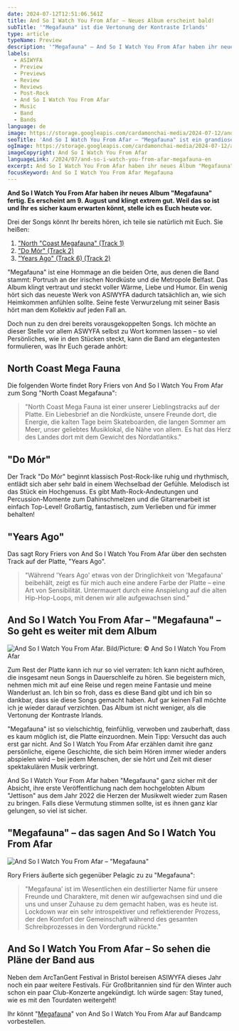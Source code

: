 ```yaml
---
date: 2024-07-12T12:51:06.561Z
title: And So I Watch You From Afar – Neues Album erscheint bald!
subTitle: '"Megafauna" ist die Vertonung der Kontraste Irlands'
type: article
typeName: Preview
description: '"Megafauna" – And So I Watch You From Afar haben ihr neues Album fertig und es ist grandios! Holt Euch hier alle Infos zu Platte und hört direkt rein!'
labels:
  - ASIWYFA
  - Preview
  - Previews
  - Review
  - Reviews
  - Post-Rock
  - And So I Watch You From Afar
  - Music
  - Band
  - Bands
language: de
image: https://storage.googleapis.com/cardamonchai-media/2024-07-12/and-so-i-watch-you-from-afar-megafauna-soundsvegan-com-1-jpg-imagine-d8d8d8_878787_1024_768/640.webp
seoTitle: 'And So I Watch You From Afar – "Megafauna" ist ein grandioses Album!'
ogImage: https://storage.googleapis.com/cardamonchai-media/2024-07-12/and-so-i-watch-you-from-afar-megafauna-soundsvegan-com-og-jpg-imagine-282828_7a7a7a_1200_628/640.webp
imageCopyright: And So I Watch You From Afar
languageLink: /2024/07/and-so-i-watch-you-from-afar-megafauna-en
excerpt: And So I Watch You From Afar haben ihr neues Album "Megafauna" fertig. Es erscheint am 9. August und klingt extrem gut. Weil das so ist und Ihr es sicher kaum erwarten könnt, stelle ich es Euch heute vor. Die ersten drei Songs könnt Ihr auch direkt hier hören!
focusKeyword: And So I Watch You From Afar Megafauna
---
```


**And So I Watch You From Afar haben ihr neues Album "Megafauna" fertig. Es erscheint am 9. August und klingt extrem gut. Weil das so ist und Ihr es sicher kaum erwarten könnt, stelle ich es Euch heute vor.**

Drei der Songs könnt Ihr bereits hören, ich teile sie natürlich mit Euch. Sie heißen:

1. ["North "Coast Megafauna" (Track 1)](#north-coast-megafauna)
2. ["Do Mór" (Track 2)](#do-mor)
3. ["Years Ago" (Track 6) (Track 2)](#years-ago)

"Megafauna" ist eine Hommage an die beiden Orte, aus denen die Band stammt: Portrush an der irischen Nordküste und die Metropole Belfast. Das Album klingt vertraut und steckt voller Wärme, Liebe und Humor. Ein wenig hört sich das neueste Werk von ASIWYFA dadurch tatsächlich an, wie sich Heimkommen anfühlen sollte. Seine feste Verwurzelung mit seiner Basis hört man dem Kollektiv auf jeden Fall an.

Doch nun zu den drei bereits vorausgekoppelten Songs. Ich möchte an dieser Stelle vor allem ASWYFA selbst zu Wort kommen lassen – so viel Persönliches, wie in den Stücken steckt, kann die Band am elegantesten formulieren, was Ihr Euch gerade anhört:

<div id="north-coast-megafauna"></div>

## North Coast Mega Fauna

Die folgenden Worte findet Rory Friers von And So I Watch You From Afar zum Song "North Coast Megafauna":

> "North Coast Mega Fauna ist einer unserer Lieblingstracks auf der Platte. Ein Liebesbrief an die Nordküste, unsere Freunde dort, die Energie, die kalten Tage beim Skateboarden, die langen Sommer am Meer, unser geliebtes Musiklokal, die Nähe von allem. Es hat das Herz des Landes dort mit dem Gewicht des Nordatlantiks."

<YouTube id="9R3glhZ_NDE" />

<div id="do-mor"></div>

## "Do Mór"

Der Track "Do Mór" beginnt klassisch Post-Rock-like ruhig und rhythmisch, entlädt sich aber sehr bald in einem Wechselbad der Gefühle. Melodisch ist das Stück ein Hochgenuss. Es gibt Math-Rock-Andeutungen und Percussion-Momente zum Dahinschmelzen und die Gitarrenarbeit ist einfach Top-Level! Großartig, fantastisch, zum Verlieben und für immer behalten!

<YouTube id="zyl24yWe2fk" />

<div id="years-ago"></div>

## "Years Ago"

Das sagt Rory Friers von And So I Watch You From Afar über den sechsten Track auf der Platte, "Years Ago".

> "Während 'Years Ago' etwas von der Dringlichkeit von 'Megafauna' beibehält, zeigt es für mich auch eine andere Farbe der Platte – eine Art von Sensibilität. Untermauert durch eine Anspielung auf die alten Hip-Hop-Loops, mit denen wir alle aufgewachsen sind."

<YouTube id="9R3glhZ_NDE" />

## And So I Watch You From Afar – "Megafauna" – So geht es weiter mit dem Album

![And So I Watch You From Afar. Bild/Picture: © And So I Watch You From Afar](https://storage.googleapis.com/cardamonchai-media/2024-07-12/and-so-i-watch-you-from-afar-megafauna-soundsvegan-com-2-jpg-imagine-f8f8f8_d7d7d7_1024_768/640.webp 'And So I Watch You From Afar. Bild/Picture: © And So I Watch You From Afar')

Zum Rest der Platte kann ich nur so viel verraten: Ich kann nicht aufhören, die insgesamt neun Songs in Dauerschleife zu hören. Sie begeistern mich, nehmen mich mit auf eine Reise und regen meine Fantasie und meine Wanderlust an. Ich bin so froh, dass es diese Band gibt und ich bin so dankbar, dass sie diese Songs gemacht haben. Auf gar keinen Fall möchte ich je wieder darauf verzichten. Das Album ist nicht weniger, als die Vertonung der Kontraste Irlands.

"Megafauna" ist so vielschichtig, feinfühlig, verwoben und zauberhaft, dass es kaum möglich ist, die Platte einzuordnen. Mein Tipp: Versucht das auch erst gar nicht. And So I Watch You From Afar erzählen damit ihre ganz persönliche, eigene Geschichte, die sich beim Hören immer wieder anders abspielen wird – bei jedem Menschen, der sie hört und Zeit mit dieser spektakulären Musik verbringt.

And So I Watch Your From Afar haben "Megafauna" ganz sicher mit der Absicht, ihre erste Veröffentlichung nach dem hochgelobten Album "Jettison" aus dem Jahr 2022 die Herzen der Musikwelt wieder zum Rasen zu bringen. Falls diese Vermutung stimmen sollte, ist es ihnen ganz klar gelungen, so viel ist sicher.

## "Megafauna" – das sagen And So I Watch You From Afar

![And So I Watch You From Afar – "Megafauna"](https://storage.googleapis.com/cardamonchai-media/2024-07-12/and-so-i-watch-you-from-afar-megafauna-soundsvegan-com-3-jpg-imagine-282828_585752_440_440/640.webp 'And So I Watch You From Afar – "Megafauna"')

Rory Friers äußerte sich gegenüber Pelagic zu zu "Megafauna":

> "Megafauna' ist im Wesentlichen ein destillierter Name für unsere Freunde und Charaktere, mit denen wir aufgewachsen sind und die uns und unser Zuhause zu dem gemacht haben, was es heute ist. Lockdown war ein sehr introspektiver und reflektierender Prozess, der den Komfort der Gemeinschaft während des gesamten Schreibprozesses in den Vordergrund rückte."

## And So I Watch You From Afar – So sehen die Pläne der Band aus

Neben dem ArcTanGent Festival in Bristol bereisen ASIWYFA dieses Jahr noch ein paar weitere Festivals. Für Großbritannien sind für den Winter auch schon ein paar Club-Konzerte angekündigt. Ich würde sagen: Stay tuned, wie es mit den Tourdaten weitergeht!

Ihr könnt "[Megafauna](<](https://asiwyfa.bandcamp.com/album/megafauna)>)" von And So I Watch You From Afar auf Bandcamp vorbestellen.
